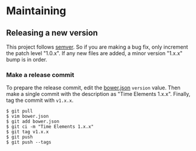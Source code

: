 # Maintaining

## Releasing a new version

This project follows [semver](http://semver.org/). So if you are making a bug
fix, only increment the patch level "1.0.x". If any new files are added, a
minor version "1.x.x" bump is in order.

### Make a release commit

To prepare the release commit, edit the
[bower.json](https://github.com/shield-9/time-elements-ja/blob/master/bower.json)
`version` value. Then make a single commit with the description as
"Time Elements 1.x.x". Finally, tag the commit with `v1.x.x`.

```
$ git pull
$ vim bower.json
$ git add bower.json
$ git ci -m "Time Elements 1.x.x"
$ git tag v1.x.x
$ git push
$ git push --tags
```
